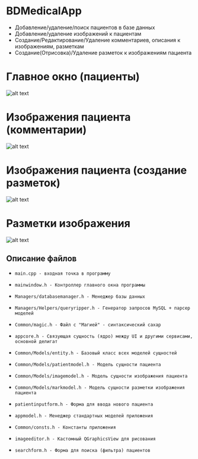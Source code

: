 # BDMedicalApp

- Добавление/удаление/поиск пациентов в базе данных
- Добавление/удаление изображений к пациентам
- Создание/Редактирование/Удаление комментариев, описания к изображениям, разметкам
- Создание(Отрисовка)/Удаление разметок к изображениям пациента

# Главное окно (пациенты)
  ![alt text](https://pp.userapi.com/c852024/v852024825/8d677/5hpQwYDwbAk.jpg)
# Изображения пациента (комментарии)
  ![alt text](https://pp.userapi.com/c852024/v852024825/8d68e/hXjD0vFSU6w.jpg)
# Изображения пациента (создание разметок)
  ![alt text](https://pp.userapi.com/c852024/v852024825/8d6b1/vSyZpn1dr8w.jpg)
# Разметки изображения
  ![alt text](https://pp.userapi.com/c852024/v852024825/8d6a2/zptdrwmarqc.jpg)

## Описание файлов

  -     main.cpp - входная точка в программу 
  -     mainwindow.h - Контроллер главного окна программы
  -     Managers/databasemanager.h - Менеджер базы данных
  -     Managers/Helpers/queryripper.h - Генератор запросов MySQL + парсер моделей
  -     Common/magic.h - Файл с "Магией" - синтаксический сахар
  -     appcore.h - Связующая сущность (ядро) между UI и другими сервисами, основной делигат
  -     Common/Models/entity.h - Базовый класс всех моделей сущностей
  -     Common/Models/patientmodel.h - Модель сущности пациента
  -     Common/Models/imagemodel.h - Модель сущности изображения пациента
  -     Common/Models/markmodel.h - Модель сущности разметки изображения пациента
  -     patientinputform.h - Форма для ввода нового пациента
  -     appmodel.h - Менеджер стандартных моделей приложения
  -     Common/consts.h - Константы приложения
  -     imageeditor.h - Кастомный QGraphicsView для рисования
  -     searchform.h - Форма для поиска (фильтра) пациентов
  
  
  
